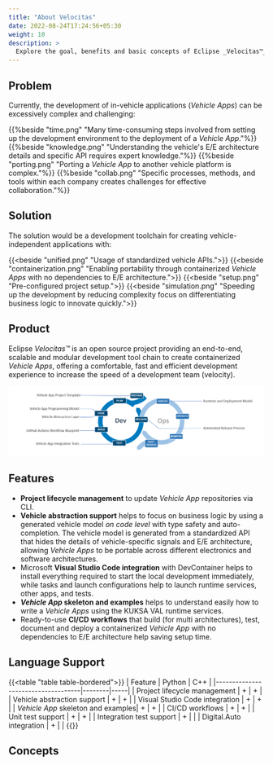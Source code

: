```yaml
---
title: "About Velocitas"
date: 2022-08-24T17:24:56+05:30
weight: 10
description: >
  Explore the goal, benefits and basic concepts of Eclipse _Velocitas™_
---
```


## Problem

Currently, the development of in-vehicle applications (_Vehicle Apps_) can be excessively complex and challenging:

{{%beside "time.png" "Many time-consuming steps involved from setting up the development environment to the deployment of a <i>Vehicle App</i>."%}}
{{%beside "knowledge.png" "Understanding the vehicle's E/E architecture details and specific API requires expert knowledge."%}}
{{%beside "porting.png" "Porting a _Vehicle App_ to another vehicle platform is complex."%}}
{{%beside "collab.png" "Specific processes, methods, and tools within each company creates challenges for effective collaboration."%}}

## Solution

The solution would be a development toolchain for creating vehicle-independent applications with:

{{<beside "unified.png" "Usage of standardized vehicle APIs.">}}
{{<beside "containerization.png" "Enabling portability through containerized _Vehicle Apps_ with no dependencies to E/E architecture.">}}
{{<beside "setup.png" "Pre-configured project setup​.">}}
{{<beside "simulation.png" "Speeding up the development by reducing complexity focus on differentiating business logic to innovate quickly.">}}

## Product

Eclipse _Velocitas™_ is an open source project providing an end-to-end, scalable and modular development tool chain to create containerized _Vehicle Apps_, offering a comfortable, fast and efficient development experience to increase the speed of a development team (velocity).

<img src="dev_ops_cycle.png" >

## Features

- **Project lifecycle management** to update _Vehicle App_ repositories via CLI.
- **Vehicle abstraction support** helps to focus on business logic by using a generated vehicle model _on code level_ with type safety and auto-completion. The vehicle model is generated from a standardized API that hides the details of vehicle-specific signals and E/E architecture, allowing _Vehicle Apps_ to be portable across different electronics and software architectures.
- Microsoft **Visual Studio Code integration** with DevContainer helps to install everything required to start the local development immediately, while tasks and launch configurations help to launch runtime services, other apps, and tests.
- **_Vehicle App_ skeleton and examples** helps to understand easily how to write a _Vehicle Apps_ using the KUKSA VAL runtime services.
- Ready-to-use **CI/CD workflows** that build (for multi architectures), test, document and deploy a containerized _Vehicle App_ with no dependencies to E/E architecture help saving setup time.

## Language Support

{{<table "table table-bordered">}}
| Feature                            | Python | C++ |
|------------------------------------|--------|-----|
| Project lifecycle management       | +      | +   |
| Vehicle abstraction support        | +      | +   |
| Visual Studio Code integration     | +      | +   |
| _Vehicle App_ skeleton and examples| +      | +   |
| CI/CD workflows                    | +      | +   |
| Unit test support                  | +      | +   |
| Integration test support           | +      |     |
| Digital.Auto integration           | +      |     |
{{</table>}}

## Concepts

